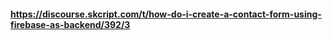 #### https://discourse.skcript.com/t/how-do-i-create-a-contact-form-using-firebase-as-backend/392/3
